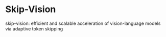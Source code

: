 # Skip-Vision
skip-vision: efficient and scalable acceleration of vision-language models via adaptive token skipping
